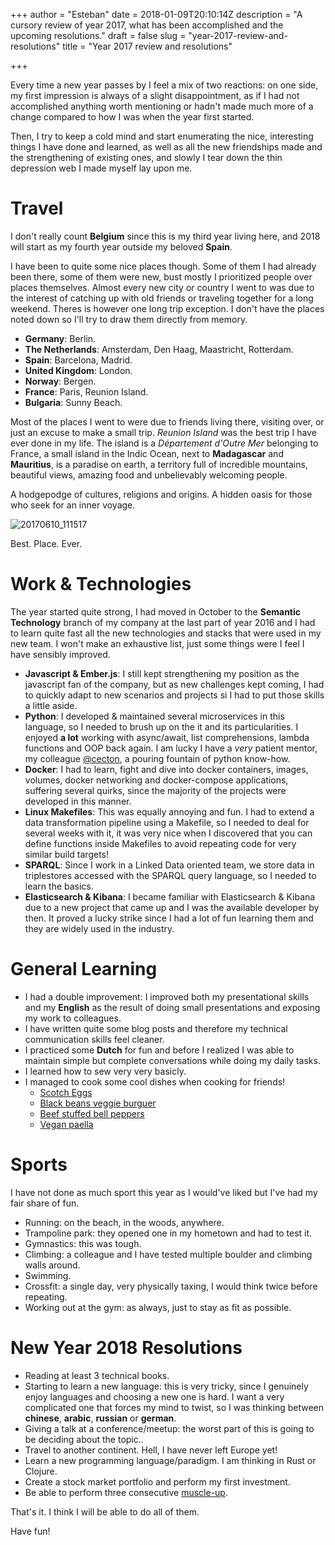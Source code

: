 +++
author = "Esteban"
date = 2018-01-09T20:10:14Z
description = "A cursory review of year 2017, what has been accomplished and the upcoming resolutions."
draft = false
slug = "year-2017-review-and-resolutions"
title = "Year 2017 review and resolutions"

+++


Every time a new year passes by I feel a mix of two reactions: on one side, my first impression is always of a slight disappointment, as if I had not accomplished anything worth mentioning or hadn't made much more of a change compared to how I was when the year first started.

Then, I try to keep a cold mind and start enumerating the nice, interesting things I have done and learned, as well as all the new friendships made and the strengthening of existing ones, and slowly I tear down the thin depression web I made myself lay upon me.



# Travel

I don't really count **Belgium** since this is my third year living here, and 2018 will start as my fourth year outside my beloved **Spain**.

I have been to quite some nice places though. Some of them I had already been there, some of them were new, bust mostly I prioritized people over places themselves. Almost every new city or country I went to was due to the interest of catching up with old friends or traveling together for a long weekend. Theres is however one long trip exception. I don't have the places noted down so I'll try to draw them directly from memory.

* **Germany**: Berlin.
* **The Netherlands**: Amsterdam, Den Haag, Maastricht, Rotterdam.
* **Spain**: Barcelona, Madrid.
* **United Kingdom**: London.
* **Norway**: Bergen.
* **France**: Paris, Reunion Island.
* **Bulgaria**: Sunny Beach.

Most of the places I went to were due to friends living there, visiting over, or just an excuse to make a small trip. *Reunion Island* was the best trip I have ever done in my life. The island is a *Département d'Outre Mer* belonging to France, a small island in the Indic Ocean, next to **Madagascar** and **Mauritius**, is a paradise on earth, a territory full of incredible mountains, beautiful views, amazing food and unbelievably welcoming people.

A hodgepodge of cultures, religions and origins. A hidden oasis for those who seek for an inner voyage.

![20170610_111517](/images/esteban_reunion.jpg)

Best. Place. Ever.


# Work & Technologies

The year started quite strong, I had moved in October to the **Semantic Technology** branch of my company at the last part of year 2016 and I had to learn quite fast all the new technologies and stacks that were used in my new team. I won't make an exhaustive list, just some things were I feel I have sensibly improved.

* **Javascript & Ember.js**: I still kept strengthening my position as the javascript fan of the company, but as new challenges kept coming, I had to quickly adapt to new scenarios and projects si I had to put those skills a little aside.
* **Python**: I developed & maintained several microservices in this language, so I needed to brush up on the it and its particularities. I enjoyed **a lot** working with async/await, list comprehensions, lambda functions and OOP back again. I am lucky I have a *very* patient mentor, my colleague [@cecton](https://twitter.com/CecileTonglet), a pouring fountain of python know-how.
* **Docker**: I had to learn, fight and dive into docker containers, images, volumes, docker networking and docker-compose applications, suffering several quirks, since the majority of the projects were developed in this manner.
* **Linux Makefiles**: This was equally annoying and fun. I had to extend a data transformation pipeline using a Makefile, so I needed to deal for several weeks with it, it was very nice when I discovered that you can define functions inside Makefiles to avoid repeating code for very similar build targets!
* **SPARQL**: Since I work in a Linked Data oriented team, we store data in triplestores accessed with the SPARQL query language, so I needed to learn the basics.
* **Elasticsearch & Kibana**: I became familiar with Elasticsearch & Kibana due to a new project that came up and I was the available developer by then. It proved a lucky strike since I had a lot of fun learning them and they are widely used in the industry.





# General Learning

* I had a double improvement: I improved both my presentational skills and my **English** as the result of doing small presentations and exposing my work to colleagues.
* I have written quite some blog posts and therefore my technical communication skills feel cleaner.
* I practiced some **Dutch** for fun and before I realized I was able to maintain simple but complete conversations while doing my daily tasks.
* I learned how to sew very very basicly.
* I managed to cook some cool dishes when cooking for friends!
  - [Scotch Eggs](http://allrecipes.com/recipe/9482/scotch-eggs/)
  - [Black beans veggie burguer](http://allrecipes.com/recipe/85452/homemade-black-bean-veggie-burgers/)
  - [Beef stuffed bell peppers](http://allrecipes.com/recipe/236359/beef-and-rice-stuffed-bell-peppers/)
  - [Vegan paella](http://allrecipes.com/recipe/238153/vegan-paella/)



# Sports

I have not done as much sport this year as I would've liked but I've had my fair share of fun.

* Running: on the beach, in the woods, anywhere.
* Trampoline park: they opened one in my hometown and had to test it.
* Gymnastics: this was tough.
* Climbing: a colleague and I have tested multiple boulder and climbing walls around.
* Swimming.
* Crossfit: a single day, very physically taxing, I would think twice before repeating.
* Working out at the gym: as always, just to stay as fit as possible.

# New Year 2018 Resolutions

* Reading at least 3 technical books.
* Starting to learn a new language: this is very tricky, since I genuinely enjoy languages and choosing a new one is hard. I want a very complicated one that forces my mind to twist, so I was thinking between **chinese**, **arabic**, **russian** or **german**.
* Giving a talk at a conference/meetup: the worst part of this is going to be deciding about the topic..
* Travel to another continent. Hell, I have never left Europe yet!
* Learn a new programming language/paradigm. I am thinking in Rust or Clojure.
* Create a stock market portfolio and perform my first investment.
* Be able to perform three consecutive [muscle-up](https://en.wikipedia.org/wiki/Muscle-up).


That's it. I think I will be able to do all of them.


Have fun!

